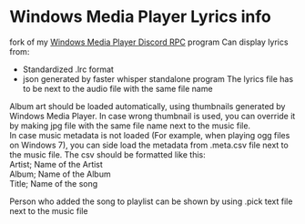# Windows Media Player Lyrics info

fork of my [Windows Media Player Discord RPC](https://github.com/T0biasCZe/Windows-Media-Player-Discord-RPC/) program
Can display lyrics from:
 * Standardized .lrc format
 * json generated by faster whisper standalone program
The lyrics file has to be next to the audio file with the same file name

Album art should be loaded automatically, using thumbnails generated by Windows Media Player. In case wrong thumbnail is used, you can override it by making jpg file with the same file name next to the music file.    
In case music metadata is not loaded (For example, when playing ogg files on Windows 7), you can side load the metadata from .meta.csv file next to the music file. The csv should be formatted like this:    
Artist; Name of the Artist    
Album; Name of the Album    
Title; Name of the song    

Person who added the song to playlist can be shown by using .pick text file next to the music file
